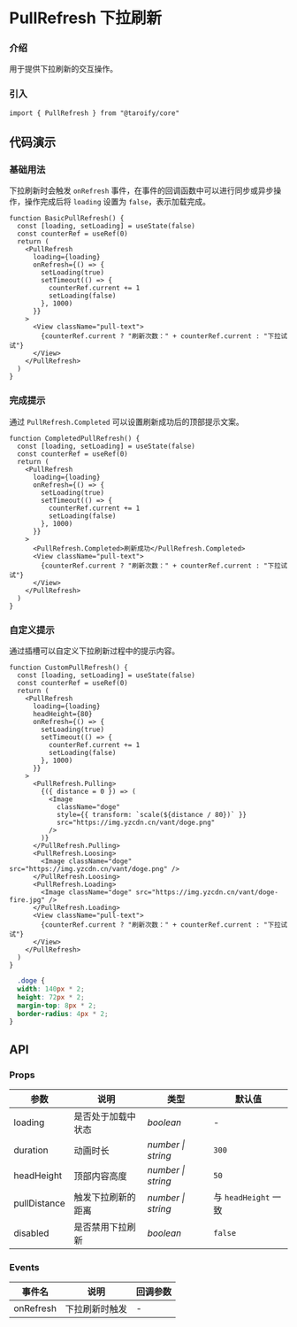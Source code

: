# PullRefresh 下拉刷新

### 介绍

用于提供下拉刷新的交互操作。

### 引入

```tsx
import { PullRefresh } from "@taroify/core"
```

## 代码演示

### 基础用法

下拉刷新时会触发 `onRefresh` 事件，在事件的回调函数中可以进行同步或异步操作，操作完成后将 `loading` 设置为 `false`，表示加载完成。

```tsx
function BasicPullRefresh() {
  const [loading, setLoading] = useState(false)
  const counterRef = useRef(0)
  return (
    <PullRefresh
      loading={loading}
      onRefresh={() => {
        setLoading(true)
        setTimeout(() => {
          counterRef.current += 1
          setLoading(false)
        }, 1000)
      }}
    >
      <View className="pull-text">
        {counterRef.current ? "刷新次数：" + counterRef.current : "下拉试试"}
      </View>
    </PullRefresh>
  )
}
```

### 完成提示

通过 `PullRefresh.Completed` 可以设置刷新成功后的顶部提示文案。

```tsx
function CompletedPullRefresh() {
  const [loading, setLoading] = useState(false)
  const counterRef = useRef(0)
  return (
    <PullRefresh
      loading={loading}
      onRefresh={() => {
        setLoading(true)
        setTimeout(() => {
          counterRef.current += 1
          setLoading(false)
        }, 1000)
      }}
    >
      <PullRefresh.Completed>刷新成功</PullRefresh.Completed>
      <View className="pull-text">
        {counterRef.current ? "刷新次数：" + counterRef.current : "下拉试试"}
      </View>
    </PullRefresh>
  )
}
```

### 自定义提示

通过插槽可以自定义下拉刷新过程中的提示内容。

```tsx
function CustomPullRefresh() {
  const [loading, setLoading] = useState(false)
  const counterRef = useRef(0)
  return (
    <PullRefresh
      loading={loading}
      headHeight={80}
      onRefresh={() => {
        setLoading(true)
        setTimeout(() => {
          counterRef.current += 1
          setLoading(false)
        }, 1000)
      }}
    >
      <PullRefresh.Pulling>
        {({ distance = 0 }) => (
          <Image
            className="doge"
            style={{ transform: `scale(${distance / 80})` }}
            src="https://img.yzcdn.cn/vant/doge.png"
          />
        )}
      </PullRefresh.Pulling>
      <PullRefresh.Loosing>
        <Image className="doge" src="https://img.yzcdn.cn/vant/doge.png" />
      </PullRefresh.Loosing>
      <PullRefresh.Loading>
        <Image className="doge" src="https://img.yzcdn.cn/vant/doge-fire.jpg" />
      </PullRefresh.Loading>
      <View className="pull-text">
        {counterRef.current ? "刷新次数：" + counterRef.current : "下拉试试"}
      </View>
    </PullRefresh>
  )
}
```

```scss
  .doge {
  width: 140px * 2;
  height: 72px * 2;
  margin-top: 8px * 2;
  border-radius: 4px * 2;
}
```

## API

### Props

| 参数 | 说明 | 类型 | 默认值 |
| --- | --- | --- | --- |
| loading | 是否处于加载中状态 | _boolean_ | - |
| duration | 动画时长 | _number \| string_ | `300` |
| headHeight | 顶部内容高度 | _number \| string_ | `50` |
| pullDistance | 触发下拉刷新的距离 | _number \| string_ | 与 `headHeight` 一致 |
| disabled | 是否禁用下拉刷新 | _boolean_ | `false` |

### Events

| 事件名  | 说明           | 回调参数 |
| ------- | -------------- | -------- |
| onRefresh | 下拉刷新时触发 | -        |
